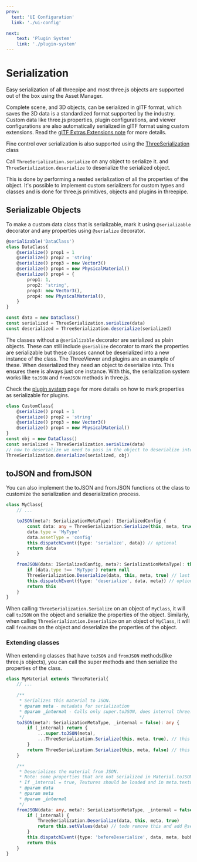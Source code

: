 ```yaml
---
prev:
  text: 'UI Configuration'
  link: './ui-config'

next:
    text: 'Plugin System'
    link: './plugin-system'
---
```


# Serialization

Easy serialization of all threepipe and most three.js objects are supported out of the box using the Asset Manager. 

Complete scene, and 3D objects, can be serialized in glTF format, which saves the 3D data is a standardized format supported by the industry. Custom data like three.js properties, plugin configurations, and viewer configurations are also automatically serialized in glTF format using custom extensions. Read the [glTF Extras Extensions note](./../notes/gltf-three-extras-ext) for more details.

Fine control over serialization is also supported using the [ThreeSerialization](https://threepipe.org/docs/classes/ThreeSerialization.html) class

Call `ThreeSerialization.serialize` on any object to serialize it.
and `ThreeSerialization.deserialize` to deserialize the serialized object.

This is done by performing a nested serialization of all the properties of the object.
It's possible to implement custom serializers for custom types and classes and is done for three.js primitives,
objects and plugins in threepipe.

## Serializable Objects

To make a custom data class that is serializable,
mark it using `@serializable` decorator and any properties using `@serialize` decorator.
```typescript
@serializable('DataClass')
class DataClass{
    @serialize() prop1 = 1
    @serialize() prop2 = 'string'
    @serialize() prop3 = new Vector3()
    @serialize() prop4 = new PhysicalMaterial()
    @serialize() prop4 = {
        prop1: 1,
        prop2: 'string',
        prop3: new Vector3(),
        prop4: new PhysicalMaterial(),
    }
}

const data = new DataClass()
const serialized = ThreeSerialization.serialize(data)
const deserialized = ThreeSerialization.deserialize(serialized)
```

The classes without a `@serializable` decorator are serialized as plain objects.
These can still include `@serialize` decorator to mark the properties are serializable
but these classes cannot be deserialized into a new instance of the class.
The ThreeViewer and plugins are an example of these.
When deserialized they need an object to deserialize into.
This ensures there is always just one instance.
With this, the serialization system works like `toJSON` and `fromJSON` methods in three.js.

Check the [plugin system](https://threepipe.org/guide/features.html#plugin-system) page for more details on how to mark properties as serializable for plugins.

```typescript
class CustomClass{
    @serialize() prop1 = 1
    @serialize() prop2 = 'string'
    @serialize() prop3 = new Vector3()
    @serialize() prop4 = new PhysicalMaterial()
}
const obj = new DataClass()
const serialized = ThreeSerialization.serialize(data)
// now to deserialize we need to pass in the object to deserialize into
ThreeSerialization.deserialize(serialized, obj)
```

## toJSON and fromJSON 

You can also implement the toJSON and fromJSON functions ot the class to customize the serialization and deserialization process. 

```typescript
class MyClass{
    // ...

    toJSON(meta?: SerializationMetaType): ISerializedConfig {
        const data: any = ThreeSerialization.Serialize(this, meta, true) // last param set to true to indicate not to call toJSON.
        data.type = 'MyType'
        data.assetType = 'config'
        this.dispatchEvent({type: 'serialize', data}) // optional
        return data
    }

    fromJSON(data: ISerializedConfig, meta?: SerializationMetaType): this|null|Promise<this|null> {
        if (data.type !== 'MyType') return null
        ThreeSerialization.Deserialize(data, this, meta, true) // last param set to true to indicate not to call fromJSON.
        this.dispatchEvent({type: 'deserialize', data, meta}) // optional
        return this
    }
}
```

When calling `ThreeSerialization.Serialize` on an object of `MyClass`, it will call `toJSON` on the object and serialize the properties of the object. Similarly, when calling `ThreeSerialization.Deserialize` on an object of `MyClass`, it will call `fromJSON` on the object and deserialize the properties of the object.

### Extending classes

When extending classes that have `toJSON` and `fromJSON` methods(like three.js objects), you can call the super methods and then serialize the properties of the class.

```typescript
class MyMaterial extends ThreeMaterial{
    // ...
    
    /**
     * Serializes this material to JSON.
     * @param meta - metadata for serialization
     * @param _internal - Calls only super.toJSON, does internal three.js serialization and `@serialize` tags. Set it to true only if you know what you are doing. This is used in Serialization->serializer->material
     */
    toJSON(meta?: SerializationMetaType, _internal = false): any {
        if (_internal) return {
            ...super.toJSON(meta),
            ...ThreeSerialization.Serialize(this, meta, true), // this will serialize the properties of this class(like defined with @serialize and @serialize attribute)
        }
        return ThreeSerialization.Serialize(this, meta, false) // this will call toJSON again, but with _internal=true, that's why we set isThis to false.
    }

    /**
     * Deserializes the material from JSON.
     * Note: some properties that are not serialized in Material.toJSON when they are default values (like side, alphaTest, blending, maps), they wont be reverted back if not present in JSON
     * If _internal = true, Textures should be loaded and in meta.textures before calling this method.
     * @param data
     * @param meta
     * @param _internal
     */
    fromJSON(data: any, meta?: SerializationMetaType, _internal = false): this | null {
        if (_internal) {
            ThreeSerialization.Deserialize(data, this, meta, true)
            return this.setValues(data) // todo remove this and add @serialize decorator to properties
        }
        this.dispatchEvent({type: 'beforeDeserialize', data, meta, bubbleToObject: true, bubbleToParent: true})
        return this
    }
}
```
